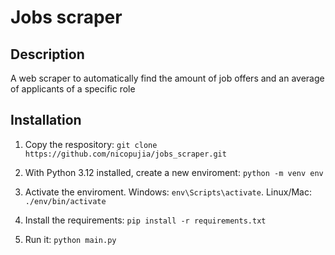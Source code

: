 # Jobs scraper

## Description

A web scraper to automatically find the amount of job offers and an average of applicants of a specific role

## Installation

1. Copy the respository: `git clone https://github.com/nicopujia/jobs_scraper.git`

2. With Python 3.12 installed, create a new enviroment: `python -m venv env`

3. Activate the enviroment. Windows: `env\Scripts\activate`. Linux/Mac: `./env/bin/activate`

4. Install the requirements: `pip install -r requirements.txt`

5. Run it: `python main.py`

